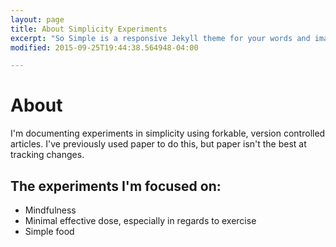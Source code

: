 ```yaml
---
layout: page
title: About Simplicity Experiments
excerpt: "So Simple is a responsive Jekyll theme for your words and images."
modified: 2015-09-25T19:44:38.564948-04:00

---
```

# About
I'm documenting experiments in simplicity using forkable, version controlled articles. I've previously used paper to do this, but paper isn't the best at tracking changes.

## The experiments I'm focused on:

* Mindfulness
* Minimal effective dose, especially in regards to exercise
* Simple food
